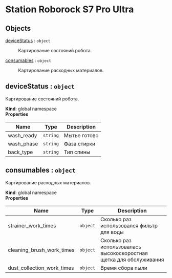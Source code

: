 # Station Roborock S7 Pro Ultra

## Objects

<dl>
<dt><a href="#deviceStatus">deviceStatus</a> : <code>object</code></dt>
<dd><p>Картирование состояний робота.</p>
</dd>
<dt><a href="#consumables">consumables</a> : <code>object</code></dt>
<dd><p>Картирование расходных материалов.</p>
</dd>
</dl>

<a name="deviceStatus"></a>

## deviceStatus : <code>object</code>
Картирование состояний робота.

**Kind**: global namespace  
**Properties**

| Name | Type | Description |
| --- | --- | --- |
| wash_ready | <code>string</code> | Мытье готово |
| wash_phase | <code>string</code> | Фаза стирки |
| back_type | <code>string</code> | Тип спины |

<a name="consumables"></a>

## consumables : <code>object</code>
Картирование расходных материалов.

**Kind**: global namespace  
**Properties**

| Name | Type | Description |
| --- | --- | --- |
| strainer_work_times | <code>object</code> | Сколько раз использовался фильтр для воды |
| cleaning_brush_work_times | <code>object</code> | Сколько раз использовалась высокоскоростная щетка для обслуживания |
| dust_collection_work_times | <code>object</code> | Время сбора пыли |

